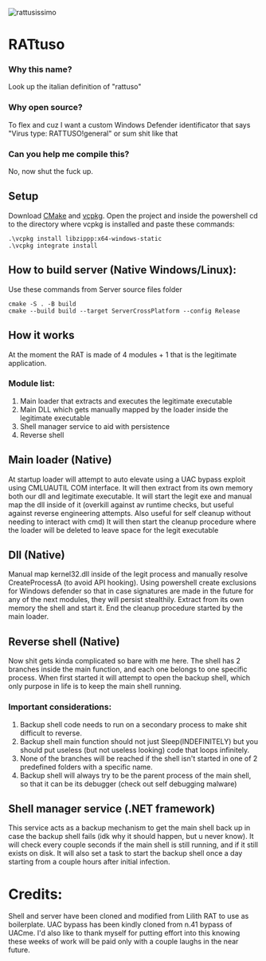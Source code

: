 ![rattusissimo](https://user-images.githubusercontent.com/88135556/175606304-e6ca0b95-4d65-4e0f-a1bd-916467b84e61.png)
# RATtuso
### Why this name?
Look up the italian definition of "rattuso"
### Why open source?
To flex and cuz I want a custom Windows Defender identificator that says "Virus type: RATTUSO!general" or sum shit like that
### Can you help me compile this?
No, now shut the fuck up.

## Setup
Download [CMake](https://cmake.org/download/ "CMake download") and [vcpkg](https://vcpkg.io/en/getting-started.html).
Open the project and inside the powershell cd to the directory where vcpkg is installed and paste these commands:
```
.\vcpkg install libzippp:x64-windows-static
.\vcpkg integrate install
```

## How to build server (Native Windows/Linux):
Use these commands from Server source files folder
```
cmake -S . -B build 
cmake --build build --target ServerCrossPlatform --config Release
```

## How it works
At the moment the RAT is made of 4 modules + 1 that is the legitimate application.

### Module list:
1. Main loader that extracts and executes the legitimate executable
2. Main DLL which gets manually mapped by the loader inside the legitimate executable
3. Shell manager service to aid with persistence
4. Reverse shell

## Main loader (Native)
At startup loader will attempt to auto elevate using a UAC bypass exploit using CMLUAUTIL COM interface.
It will then extract from its own memory both our dll and legitimate executable.
It will start the legit exe and manual map the dll inside of it (overkill against av runtime checks, but useful against reverse engineering attempts. Also useful for self cleanup without needing to interact with cmd)
It will then start the cleanup procedure where the loader will be deleted to leave space for the legit executable

## Dll (Native)
Manual map kernel32.dll inside of the legit process and manually resolve CreateProcessA (to avoid API hooking).
Using powershell create exclusions for Windows defender so that in case signatures are made in the future for any of the next modules, they will persist stealthily.
Extract from its own memory the shell and start it.
End the cleanup procedure started by the main loader.

## Reverse shell (Native)
Now shit gets kinda complicated so bare with me here.
The shell has 2 branches inside the main function, and each one belongs to one specific process.
When first started it will attempt to open the backup shell, which only purpose in life is to keep the main shell running.
### Important considerations:
1. Backup shell code needs to run on a secondary process to make shit difficult to reverse.
2. Backup shell main function should not just Sleep(INDEFINITELY) but you should put useless (but not useless looking) code that loops infinitely.
3. None of the branches will be reached if the shell isn't started in one of 2 predefined folders with a specific name.
4. Backup shell will always try to be the parent process of the main shell, so that it can be its debugger (check out self debugging malware)

## Shell manager service (.NET framework)
This service acts as a backup mechanism to get the main shell back up in case the backup shell fails (idk why it should happen, but u never know).
It will check every couple seconds if the main shell is still running, and if it still exists on disk.
It will also set a task to start the backup shell once a day starting from a couple hours after initial infection.

# Credits:
Shell and server have been cloned and modified from Lilith RAT to use as boilerplate.
UAC bypass has been kindly cloned from n.41 bypass of UACme.
I'd also like to thank myself for putting effort into this knowing these weeks of work will be paid only with a couple laughs in the near future.
